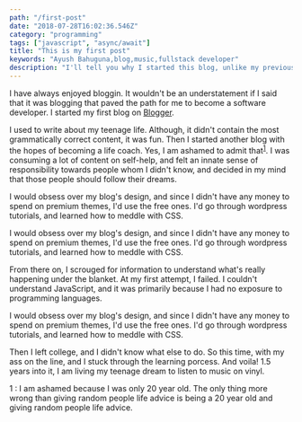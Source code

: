 ```yaml
---
path: "/first-post"
date: "2018-07-28T16:02:36.546Z"
category: "programming"
tags: ["javascript", "async/await"]
title: "This is my first post"
keywords: "Ayush Bahuguna,blog,music,fullstack developer"
description: "I'll tell you why I started this blog, unlike my previous attempts this is different."
---
```


I have always enjoyed bloggin. It wouldn't be an understatement if I said that it was blogging that paved the path for me to become a software developer. I started my first blog on [Blogger](https://www.blogger.com/?rinli=1).

I used to write about my teenage life. Although, it didn't contain the most grammatically correct content, it was fun. Then I started another blog with the hopes of becoming a life coach. Yes, I am ashamed to admit that<sup>[1](#first_note)</sup>. I was consuming a lot of content on self-help, and felt an innate sense of responsibility towards people whom I didn't know, and decided in my mind that those people should follow their dreams.

I would obsess over my blog's design, and since I didn't have any money to spend on premium themes, I'd use the free ones. I'd go through wordpress tutorials, and learned how to meddle with CSS.

I would obsess over my blog's design, and since I didn't have any money to spend on premium themes, I'd use the free ones. I'd go through wordpress tutorials, and learned how to meddle with CSS.

From there on, I scrouged for information to understand what's really happening under the blanket. At my first attempt, I failed. I couldn't understand JavaScript, and it was primarily because I had no exposure to programming languages.

I would obsess over my blog's design, and since I didn't have any money to spend on premium themes, I'd use the free ones. I'd go through wordpress tutorials, and learned how to meddle with CSS.

Then I left college, and I didn't know what else to do. So this time, with my ass on the line, and I stuck through the learning porcess. And voila! 1.5 years into it, I am living my teenage dream to listen to music on vinyl.

<a name="first_note">1</a> : I am ashamed because I was only 20 year old. The only thing more wrong than giving random people life advice is being a 20 year old and giving random people life advice.
